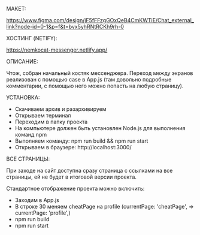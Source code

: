 МАКЕТ:

https://www.figma.com/design/jF5fFFzgGOxQeB4CmKWTiE/Chat_external_link?node-id=0-1&p=f&t=bvx5yhRNtRCKh9rh-0

ХОСТИНГ (NETIFY):

https://nemkocat-messenger.netlify.app/

ОПИСАНИЕ:

Чтож, собран начальный костяк мессенджера. Переход между экранов реализован с помощью case в App.js (там довольно подробные комментарии, с помощью него можно попасть на любую страницу). 
 
УСТАНОВКА:

- Скачиваем архив и разархивируем
- Открываем терминал
- Переходим в папку проекта
- На компьютере должен быть установлен Node.js для выполнения команд npm
- Выполняем команду: npm run build && npm run start 
- Открываем в браузере: http://localhost:3000/


ВСЕ СТРАНИЦЫ:

При заходе на сайт доступна сразу страница с ссылками на все страницы, ей не будет в итоговой версии проекта. 

Стандартное отображение проекта можно включить:

- Заходим в App.js
- В строке 30 меняем cheatPage на profile (currentPage: 'cheatPage', => currentPage: 'profile',)
- npm run build
- npm run start


